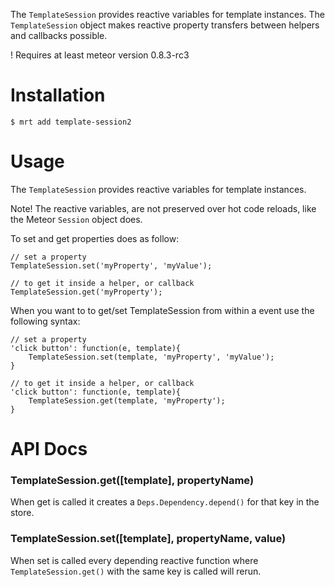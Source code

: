 The `TemplateSession` provides reactive variables for template instances.
The `TemplateSession` object makes reactive property transfers between helpers and callbacks possible.

! Requires at least meteor version 0.8.3-rc3

<!-- Demo: http://templatesession2demo.meteor.com -->

Installation
============

    $ mrt add template-session2

Usage
=====

The `TemplateSession` provides reactive variables for template instances.

Note! The reactive variables, are not preserved over hot code reloads, like the Meteor `Session` object does.


To set and get properties does as follow:

    // set a property
    TemplateSession.set('myProperty', 'myValue');

    // to get it inside a helper, or callback
    TemplateSession.get('myProperty');


When you want to to get/set TemplateSession from within a event use the following syntax:

    // set a property
    'click button': function(e, template){
        TemplateSession.set(template, 'myProperty', 'myValue');
    }

    // to get it inside a helper, or callback
    'click button': function(e, template){
        TemplateSession.get(template, 'myProperty');
    }


API Docs
========

### TemplateSession.get([template], propertyName)

When get is called it creates a `Deps.Dependency.depend()` for that key in the store.


### TemplateSession.set([template], propertyName, value)

When set is called every depending reactive function where `TemplateSession.get()` with the same key is called will rerun.
